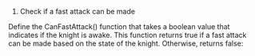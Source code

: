 1. Check if a fast attack can be made

Define the CanFastAttack() function that takes a boolean value that indicates if the knight is awake. This function returns true if a fast attack can be made based on the state of the knight. Otherwise, returns false: